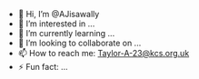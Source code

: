 - 👋 Hi, I’m @AJisawally
- 👀 I’m interested in ...
- 🌱 I’m currently learning ...
- 💞️ I’m looking to collaborate on ...
- 📫 How to reach me: Taylor-A-23@kcs.org.uk
- ⚡ Fun fact: ...

<!---
AJisawally/AJisawally is a ✨ special ✨ repository because its `README.md` (this file) appears on your GitHub profile.
You can click the Preview link to take a look at your changes.
--->
